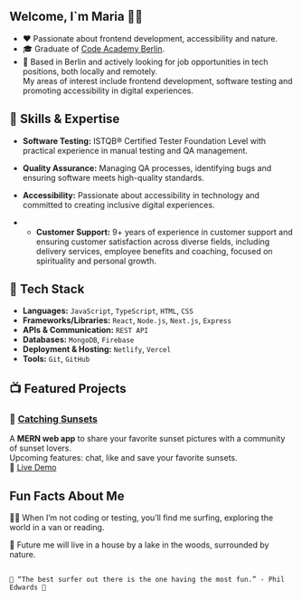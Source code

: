 ## Welcome, I`m Maria 👩‍💻

- ❤️ Passionate about frontend development, accessibility and nature. 
- 🎓 Graduate of [Code Academy Berlin](https://github.com/CodeAcademyBerlin).
- 📍 Based in Berlin and actively looking for job opportunities in tech positions, both locally and remotely.\
      My areas of interest include frontend development, software testing and promoting accessibility in digital experiences.

## 🚀 Skills & Expertise
- **Software Testing:** ISTQB® Certified Tester Foundation Level with practical experience in manual testing and QA management.

- **Quality Assurance:** Managing QA processes, identifying bugs and ensuring software meets high-quality standards.

- **Accessibility:** Passionate about accessibility in technology and committed to creating inclusive digital experiences.

- - **Customer Support:** 9+ years of experience in customer support and ensuring customer satisfaction across diverse fields, including delivery services, employee benefits and coaching, focused on spirituality and personal growth.

## 🧰 Tech Stack  
- **Languages:** `JavaScript`, `TypeScript`, `HTML`, `CSS`  
- **Frameworks/Libraries:** `React`, `Node.js`, `Next.js`, `Express`  
- **APIs & Communication:** `REST API`
- **Databases:** `MongoDB`, `Firebase`  
- **Deployment & Hosting:** `Netlify`, `Vercel`  
- **Tools:** `Git`, `GitHub`

## 📺 Featured Projects  
### 🌅 [Catching Sunsets](https://github.com/fridaSea/Catching-Sunsets)
A **MERN web app** to share your favorite sunset pictures with a community of sunset lovers.\
Upcoming features: chat, like and save your favorite sunsets.\
🔗 [Live Demo](https://catching-sunsets.vercel.app/)



## Fun Facts About Me
🏄‍♀️ When I’m not coding or testing, you’ll find me surfing, exploring the world in a van or reading.

🏡 Future me will live in a house by a lake in the woods, surrounded by nature.
##
```
🌊 “The best surfer out there is the one having the most fun.” - Phil Edwards 🌊
```
<!--
**fridaSea/fridaSea** is a ✨ _special_ ✨ repository because its `README.md` (this file) appears on your GitHub profile.

Here are some ideas to get you started:

- 🔭 I’m currently working on ...
- 🌱 I’m currently learning ...
- 👯 I’m looking to collaborate on ...
- 🤔 I’m looking for help with ...
- 💬 Ask me about ...
- 📫 How to reach me: ...
- 😄 Pronouns: ...
- ⚡ Fun fact: ...
-->
